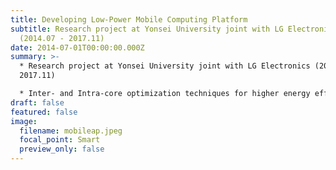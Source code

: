 ```yaml
---
title: Developing Low-Power Mobile Computing Platform
subtitle: Research project at Yonsei University joint with LG Electronics
  (2014.07 - 2017.11)
date: 2014-07-01T00:00:00.000Z
summary: >-
  * Research project at Yonsei University joint with LG Electronics (2014.07 -
  2017.11)

  * Inter- and Intra-core optimization techniques for higher energy efficiency of mobile APs (Application Processors)
draft: false
featured: false
image:
  filename: mobileap.jpeg
  focal_point: Smart
  preview_only: false
---
```

